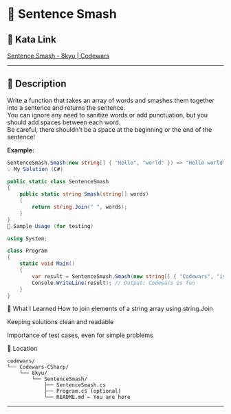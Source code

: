﻿# 🧩 Sentence Smash

## 📝 Kata Link  
[Sentence Smash - 8kyu | Codewars](https://www.codewars.com/kata/53dc23c68a0c93699800041d)

---

## 📄 Description

Write a function that takes an array of words and smashes them together into a sentence and returns the sentence.  
You can ignore any need to sanitize words or add punctuation, but you should add spaces between each word.  
Be careful, there shouldn't be a space at the beginning or the end of the sentence!

**Example:**
```csharp
SentenceSmash.Smash(new string[] { "Hello", "world" }) => "Hello world"
💡 My Solution (C#)

public static class SentenceSmash
{
    public static string Smash(string[] words)
    {
        return string.Join(" ", words);
    }
}
🧪 Sample Usage (for testing)

using System;

class Program
{
    static void Main()
    {
        var result = SentenceSmash.Smash(new string[] { "Codewars", "is", "fun" });
        Console.WriteLine(result); // Output: Codewars is fun
    }
}
```
🧠 What I Learned
How to join elements of a string array using string.Join

Keeping solutions clean and readable

Importance of test cases, even for simple problems

📁 Location
```
codewars/
└── Codewars-CSharp/
    └── 8kyu/
        └── SentenceSmash/
            ├── SentenceSmash.cs
            ├── Program.cs (optional)
            └── README.md ← You are here
```
---
